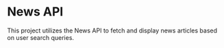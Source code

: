 # News API

This project utilizes the News API to fetch and display news articles based on user search queries.
